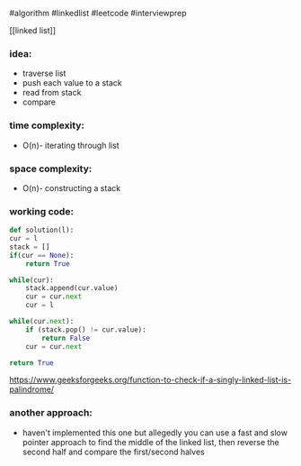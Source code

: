 #algorithm
#linkedlist
#leetcode
#interviewprep

[[linked list]]
### idea:
- traverse list
- push each value to a stack  
- read from stack
- compare

### time complexity:
- O(n)- iterating through list

### space complexity:
- O(n)- constructing a stack

### working code:
``` python
def solution(l):
cur = l
stack = []
if(cur == None):
	return True

while(cur):
	stack.append(cur.value)
	cur = cur.next
	cur = l

while(cur.next):
	if (stack.pop() != cur.value):
		return False
	cur = cur.next

return True
```

https://www.geeksforgeeks.org/function-to-check-if-a-singly-linked-list-is-palindrome/

### another approach:
- haven't implemented this one but allegedly you can use a fast and slow pointer approach to find the middle of the linked list, then reverse the second half and compare the first/second halves